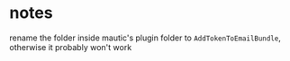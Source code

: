 # notes

rename the folder inside mautic's plugin folder to `AddTokenToEmailBundle`, otherwise it probably won't work
